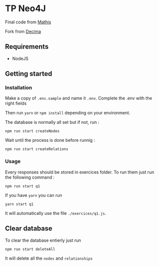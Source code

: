 # TP Neo4J
Final code from [Mathis](https://github.com/Ptitjbus)

Fork from [Decima](https://github.com/henri-corp/tp-neo4j-js-skeleton)

## Requirements
- NodeJS


## Getting started

### Installation
Make a copy of `.env.sample` and name it `.env`.
Complete the .env with the right fields

Then run `yarn` or `npm install` depending on your environment.

The database is normally all set but if not, run : 
``` 
npm run start createNodes
```
Wait until the process is done before runnig :
```
npm run start createRelations
``` 


### Usage

Every responses should be stored in exercices folder.
To run them just run the following command : 

```
npm run start q1
```

If you have `yarn` you can run
```
yarn start q1
```
It will automatically use the file `./exercices/q1.js`.

## Clear database
To clear the database entierly just run

```
npm run start deleteAll
```
It will delete all the `nodes` and `relationships`
